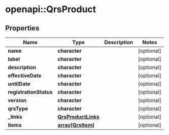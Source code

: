 # openapi::QrsProduct


## Properties
Name | Type | Description | Notes
------------ | ------------- | ------------- | -------------
**name** | **character** |  | [optional] 
**label** | **character** |  | [optional] 
**description** | **character** |  | [optional] 
**effectiveDate** | **character** |  | [optional] 
**untilDate** | **character** |  | [optional] 
**registrationStatus** | **character** |  | [optional] 
**version** | **character** |  | [optional] 
**qrsType** | **character** |  | [optional] 
**_links** | [**QrsProductLinks**](QrsProductLinks.md) |  | [optional] 
**items** | [**array[QrsItem]**](QrsItem.md) |  | [optional] 


